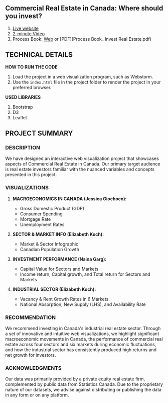 ## **Commercial Real Estate in Canada: Where should you invest?**

1. [Live website](https://bizzyk.github.io/cs171project/)
2. [2-minute Video](https://youtube.com)
3. Process Book: [Web](process-book.md) or [PDF](Process Book_ Invest Real Estate.pdf)

## **TECHNICAL DETAILS**

**HOW TO RUN THE CODE**
1. Load the project in a web visualization program, such as Webstorm.
2. Use the `index.html` file in the project folder to render the project in your preferred browser.
   
**USED LIBRARIES**
1. Bootstrap
2. D3
3. Leaflet

## **PROJECT SUMMARY**

### **DESCRIPTION**

We have designed an interactive web visualization project that showcases aspects of Commercial Real Estate in Canada. Our primary target audience is real estate investors familiar with the nuanced variables and concepts presented in this project. 

### VISUALIZATIONS

1. **MACROECONOMICS IN CANADA (Jessica Giochoco):**
   - Gross Domestic Product (GDP)
   - Consumer Spending
   - Mortgage Rate
   - Unemployment Rates

2. **SECTOR & MARKET INFO (Elizabeth Koch):**
   - Market & Sector Infographic
   - Canadian Population Growth

3. **INVESTMENT PERFORMANCE (Naina Garg):**
   - Capital Value for Sectors and Markets
   - Income return, Capital growth, and Total return for Sectors and Markets
   
4. **INDUSTRIAL SECTOR (Elizabeth Koch):**
   - Vacancy & Rent Growth Rates in 6 Markets
   - National Absorption, New Supply (LHS), and Availability Rate 

### **RECOMMENDATION**

We recommend investing in Canada's industrial real estate sector. Through a set of innovative and intuitive web visualizations, we highlight significant macroeconomic movements in Canada, the performance of commercial real estate across four sectors and six markets during economic fluctuations, and how the industrial sector has consistently produced high returns and net growth for investors. 

### **ACKNOWLEDGMENTS**

Our data was primarily provided by a private equity real estate firm, complemented by public data from Statistics Canada. Due to the proprietary nature of our datasets, we advise against distributing or publishing the data in any form or on any platform.
